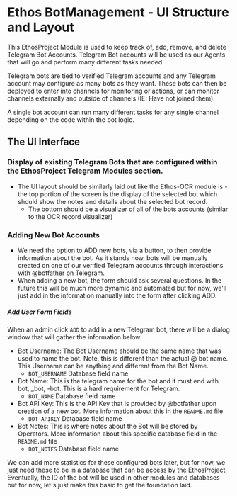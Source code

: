 # Ethos BotManagement - UI Structure and Layout

This EthosProject Module is used to keep track of, add, remove, and delete Telegram Bot Accounts.  Telegram Bot accounts will be used as our Agents that will go and perform many different tasks needed.  

Telegram bots are tied to verified Telegram accounts and any Telegram account may configure as many bots as they want.  These bots can then be deployed to enter into channels for monitoring or actions, or can monitor channels externally and outside of channels (IE:  Have not joined them).  

A single bot account can run many different tasks for any single channel depending on the code within the bot logic.  

## The UI Interface
### Display of existing Telegram Bots that are configured within the EthosProject Telegram Modules section.
- The UI layout should be similarly laid out like the Ethos-OCR module is - the top portion of the screen is the display of the selected bot which should show the notes and details about the selected bot record.
  - The bottom should be a visualizer of all of the bots accounts (similar to the OCR record visualizer)

### Adding New Bot Accounts
- We need the option to ADD new bots, via a button, to then provide information about the bot.  As it stands now, bots will be manually created on one of our verified Telegram accounts through interactions with @botfather on Telegram.
- When adding a new bot, the form should ask several questions.  In the future this will be much more dynamic and automated but for now, we'll just add in the information manually into the form after clicking ADD.


##### Add User Form Fields

When an admin click ```ADD``` to add in a new Telegram bot, there will be a dialog window that will gather the information below.

- Bot Username:  The Bot Username should be the same name that was used to name the bot.  Note, this is different than the actual @ bot name.  This Username can be anything and different from the Bot Name.
  - ```BOT_USERNAME``` Database field name
- Bot Name:  This is the telegram name for the bot and it must end with bot, _bot, -bot.  This is a hard requirement for Telegram.
  - ```BOT_NAME``` Database field name
- Bot API Key:  This is the API Key that is provided by @botfather upon creation of a new bot.  More information about this in the ```README.md``` file
  - ```BOT_APIKEY``` Database field name
- Bot Notes: This is where notes about the Bot will be stored by Operators.  More information about this specific database field in the ```README.md``` file
  - ```BOT_NOTES``` Database field name

We can add more statistics for these configured bots later, but for now, we just need these to be in a database that can be access by the EthosProject.  Eventually, the ID of the bot will be used in other modules and databases but for now, let's just make this basic to get the foundation laid.

